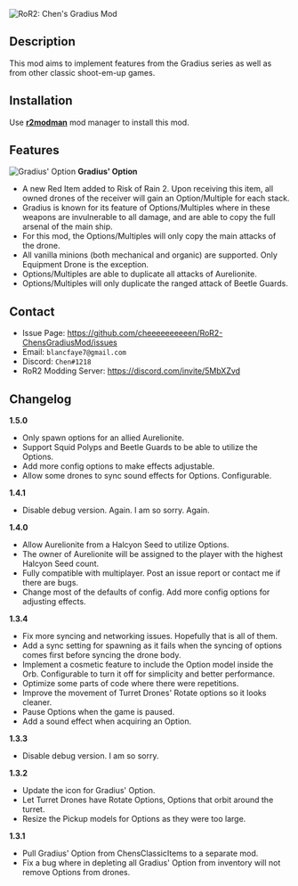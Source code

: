 ![RoR2: Chen's Gradius Mod](https://i.imgur.com/yIMFu24.png)

## Description

This mod aims to implement features from the Gradius series as well as from other classic shoot-em-up games.

## Installation

Use **[r2modman](https://thunderstore.io/package/ebkr/r2modman/)** mod manager to install this mod.

## Features

![Gradius' Option](https://puu.sh/GBI6M.png)
**Gradius' Option**
- A new Red Item added to Risk of Rain 2. Upon receiving this item, all owned drones of the receiver will gain an Option/Multiple for each stack.
- Gradius is known for its feature of Options/Multiples where in these weapons are invulnerable to all damage, and are able to copy the full arsenal of the main ship.
- For this mod, the Options/Multiples will only copy the main attacks of the drone.
- All vanilla minions (both mechanical and organic) are supported. Only Equipment Drone is the exception.
- Options/Multiples are able to duplicate all attacks of Aurelionite.
- Options/Multiples will only duplicate the ranged attack of Beetle Guards.

## Contact

- Issue Page: https://github.com/cheeeeeeeeeen/RoR2-ChensGradiusMod/issues
- Email: `blancfaye7@gmail.com`
- Discord: `Chen#1218`
- RoR2 Modding Server: https://discord.com/invite/5MbXZvd

## Changelog

**1.5.0**
- Only spawn options for an allied Aurelionite.
- Support Squid Polyps and Beetle Guards to be able to utilize the Options.
- Add more config options to make effects adjustable.
- Allow some drones to sync sound effects for Options. Configurable.

**1.4.1**
- Disable debug version. Again. I am so sorry. Again.

**1.4.0**
- Allow Aurelionite from a Halcyon Seed to utilize Options.
- The owner of Aurelionite will be assigned to the player with the highest Halcyon Seed count.
- Fully compatible with multiplayer. Post an issue report or contact me if there are bugs.
- Change most of the defaults of config. Add more config options for adjusting effects.

**1.3.4**
- Fix more syncing and networking issues. Hopefully that is all of them.
- Add a sync setting for spawning as it fails when the syncing of options comes first before syncing the drone body.
- Implement a cosmetic feature to include the Option model inside the Orb. Configurable to turn it off for simplicity and better performance.
- Optimize some parts of code where there were repetitions.
- Improve the movement of Turret Drones' Rotate options so it looks cleaner.
- Pause Options when the game is paused.
- Add a sound effect when acquiring an Option.

**1.3.3**
- Disable debug version. I am so sorry.

**1.3.2**
- Update the icon for Gradius' Option.
- Let Turret Drones have Rotate Options, Options that orbit around the turret.
- Resize the Pickup models for Options as they were too large.

**1.3.1**
- Pull Gradius' Option from ChensClassicItems to a separate mod.
- Fix a bug where in depleting all Gradius' Option from inventory will not remove Options from drones.